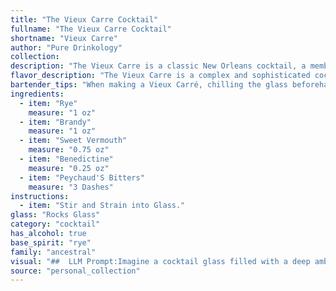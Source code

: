 ```yaml
---
title: "The Vieux Carre Cocktail"
fullname: "The Vieux Carre Cocktail"
shortname: "Vieux Carre"
author: "Pure Drinkology"
collection:
description: "The Vieux Carre is a classic New Orleans cocktail, a member of the Old Fashioned family, characterized by its rich, complex flavors.  Created in the 1930s at the Hotel Monteleone's Carousel Bar, it's a sophisticated blend of rye, brandy, sweet vermouth, Benedictine, and Peychaud's Bitters. "
flavor_description: "The Vieux Carre is a complex and sophisticated cocktail. Its rye whiskey backbone provides spice and backbone, while the brandy lends fruitiness and richness. Sweet vermouth adds sweetness and herbal notes, while Benedictine brings a hint of honey and spice. Peychaud's bitters round out the profile with a touch of bitter orange and clove. The result is a balanced and deeply flavorful cocktail that is both warming and refreshing. "
bartender_tips: "When making a Vieux Carré, chilling the glass beforehand is key for a refreshing experience.  Use a good quality rye and brandy for depth of flavor. Don't skimp on the Benedictine; it adds complexity.  Stir gently, not vigorously, to avoid bruising the ingredients.  Garnish with a lemon twist and enjoy the rich, elegant complexity. "
ingredients:
  - item: "Rye"
    measure: "1 oz"
  - item: "Brandy"
    measure: "1 oz"
  - item: "Sweet Vermouth"
    measure: "0.75 oz"
  - item: "Benedictine"
    measure: "0.25 oz"
  - item: "Peychaud'S Bitters"
    measure: "3 Dashes"
instructions:
  - item: "Stir and Strain into Glass."
glass: "Rocks Glass"
category: "cocktail"
has_alcohol: true
base_spirit: "rye"
family: "ancestral"
visual: "##  LLM Prompt:Imagine a cocktail glass filled with a deep amber liquid, its surface shimmering with a subtle oiliness.  The color is reminiscent of polished mahogany, but with a hint of warm, reddish-brown undertones. Tiny bubbles, like whispers of spice, dance around the edges of the glass, slowly rising towards the surface. The aroma, a complex blend of sweet and smoky notes, wafts upwards, promising a taste as intriguing as its appearance. **Describe this cocktail in detail, focusing on its color, texture, and how the light plays off its surface. You can use metaphors and vivid imagery to capture its unique visual appeal. ** "
source: "personal_collection"
---
```


